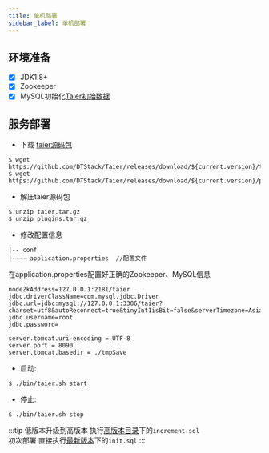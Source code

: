 ```yaml
---
title: 单机部署
sidebar_label: 单机部署
---
```


## 环境准备
- [x] JDK1.8+
- [x] Zookeeper
- [x] MySQL初始化[Taier初始数据](https://github.com/DTStack/Taier/blob/master/sql/init.sql)

## 服务部署

- 下载 [taier源码包](https://github.com/DTStack/Taier/releases)
```shell
$ wget https://github.com/DTStack/Taier/releases/download/${current.version}/taier.tar.gz
$ wget https://github.com/DTStack/Taier/releases/download/${current.version}/plugins.tar.gz
```
- 解压taier源码包
```shell
$ unzip taier.tar.gz
$ unzip plugins.tar.gz
```

- 修改配置信息
```shell
|-- conf 
|---- application.properties  //配置文件
```

在application.properties配置好正确的Zookeeper、MySQL信息
```properties
nodeZkAddress=127.0.0.1:2181/taier
jdbc.driverClassName=com.mysql.jdbc.Driver
jdbc.url=jdbc:mysql://127.0.0.1:3306/taier?charset=utf8&autoReconnect=true&tinyInt1isBit=false&serverTimezone=Asia/Shanghai
jdbc.username=root
jdbc.password=

server.tomcat.uri-encoding = UTF-8
server.port = 8090
server.tomcat.basedir = ./tmpSave
```

* 启动:
```shell
$ ./bin/taier.sh start
```
* 停止:
```shell
$ ./bin/taier.sh stop
```

:::tip
低版本升级到高版本 执行[高版本目录](https://github.com/DTStack/Taier/tree/master/sql)下的`increment.sql`  
初次部署 直接执行[最新版本](https://github.com/DTStack/Taier/tree/master/sql)下的`init.sql`
:::
